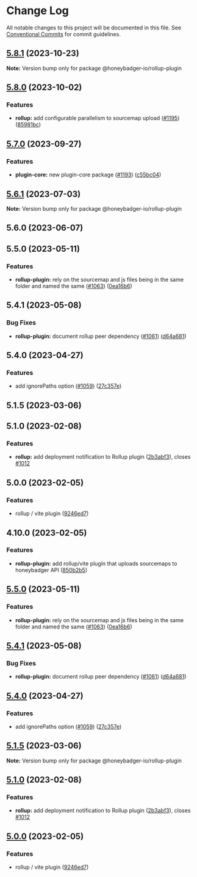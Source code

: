 # Change Log

All notable changes to this project will be documented in this file.
See [Conventional Commits](https://conventionalcommits.org) for commit guidelines.

## [5.8.1](https://github.com/honeybadger-io/honeybadger-js/compare/@honeybadger-io/rollup-plugin@5.8.0...@honeybadger-io/rollup-plugin@5.8.1) (2023-10-23)

**Note:** Version bump only for package @honeybadger-io/rollup-plugin





## [5.8.0](https://github.com/honeybadger-io/honeybadger-js/compare/@honeybadger-io/rollup-plugin@5.7.0...@honeybadger-io/rollup-plugin@5.8.0) (2023-10-02)


### Features

* **rollup:** add configurable parallelism to sourcemap upload ([#1195](https://github.com/honeybadger-io/honeybadger-js/issues/1195)) ([85981bc](https://github.com/honeybadger-io/honeybadger-js/commit/85981bc4be95ff9a61b1ba303e65b35437f30f0b))



## [5.7.0](https://github.com/honeybadger-io/honeybadger-js/compare/@honeybadger-io/rollup-plugin@5.6.1...@honeybadger-io/rollup-plugin@5.7.0) (2023-09-27)


### Features

* **plugin-core:** new plugin-core package ([#1193](https://github.com/honeybadger-io/honeybadger-js/issues/1193)) ([c55bc04](https://github.com/honeybadger-io/honeybadger-js/commit/c55bc048442a274ff568a6fda9a0bd12eac28055))



## [5.6.1](https://github.com/honeybadger-io/honeybadger-js/compare/@honeybadger-io/rollup-plugin@5.6.0...@honeybadger-io/rollup-plugin@5.6.1) (2023-07-03)

**Note:** Version bump only for package @honeybadger-io/rollup-plugin





## 5.6.0 (2023-06-07)

## 5.5.0 (2023-05-11)


### Features

* **rollup-plugin:** rely on the sourcemap and js files being in the same folder and named the same ([#1063](https://github.com/honeybadger-io/honeybadger-js/issues/1063)) ([0ea16b6](https://github.com/honeybadger-io/honeybadger-js/commit/0ea16b64f6fa901856f6a9bfdce4ba00c9db6db2))

## 5.4.1 (2023-05-08)


### Bug Fixes

* **rollup-plugin:** document rollup peer dependency ([#1061](https://github.com/honeybadger-io/honeybadger-js/issues/1061)) ([d64a681](https://github.com/honeybadger-io/honeybadger-js/commit/d64a6819e7d0a43a576387d6dd18739edd1236e2))

## 5.4.0 (2023-04-27)


### Features

* add ignorePaths option ([#1059](https://github.com/honeybadger-io/honeybadger-js/issues/1059)) ([27c357e](https://github.com/honeybadger-io/honeybadger-js/commit/27c357ee02adc4f49062c4b6283c2dc3faf57546))

## 5.1.5 (2023-03-06)

## 5.1.0 (2023-02-08)


### Features

* **rollup:** add deployment notification to Rollup plugin ([2b3abf3](https://github.com/honeybadger-io/honeybadger-js/commit/2b3abf3cc7e11066db7f8a0dc2d20c442ff89673)), closes [#1012](https://github.com/honeybadger-io/honeybadger-js/issues/1012)

## 5.0.0 (2023-02-05)


### Features

* rollup / vite plugin ([9246ed7](https://github.com/honeybadger-io/honeybadger-js/commit/9246ed7cedb3b1e01c87d06d668297690bfcb8e7))

## 4.10.0 (2023-02-05)


### Features

* **rollup-plugin:** add rollup/vite plugin that uploads sourcemaps to honeybadger API ([850b2b5](https://github.com/honeybadger-io/honeybadger-js/commit/850b2b5740d960e7e533b848c09c62a9bb9f63cb))



## [5.5.0](https://github.com/honeybadger-io/honeybadger-js/compare/v5.4.1...v5.5.0) (2023-05-11)


### Features

* **rollup-plugin:** rely on the sourcemap and js files being in the same folder and named the same ([#1063](https://github.com/honeybadger-io/honeybadger-js/issues/1063)) ([0ea16b6](https://github.com/honeybadger-io/honeybadger-js/commit/0ea16b64f6fa901856f6a9bfdce4ba00c9db6db2))



## [5.4.1](https://github.com/honeybadger-io/honeybadger-js/compare/v5.4.0...v5.4.1) (2023-05-08)


### Bug Fixes

* **rollup-plugin:** document rollup peer dependency ([#1061](https://github.com/honeybadger-io/honeybadger-js/issues/1061)) ([d64a681](https://github.com/honeybadger-io/honeybadger-js/commit/d64a6819e7d0a43a576387d6dd18739edd1236e2))



## [5.4.0](https://github.com/honeybadger-io/honeybadger-js/compare/v5.3.2...v5.4.0) (2023-04-27)


### Features

* add ignorePaths option ([#1059](https://github.com/honeybadger-io/honeybadger-js/issues/1059)) ([27c357e](https://github.com/honeybadger-io/honeybadger-js/commit/27c357ee02adc4f49062c4b6283c2dc3faf57546))



## [5.1.5](https://github.com/honeybadger-io/honeybadger-js/compare/v5.1.4...v5.1.5) (2023-03-06)

**Note:** Version bump only for package @honeybadger-io/rollup-plugin





## [5.1.0](https://github.com/honeybadger-io/honeybadger-js/compare/v5.0.0...v5.1.0) (2023-02-08)


### Features

* **rollup:** add deployment notification to Rollup plugin ([2b3abf3](https://github.com/honeybadger-io/honeybadger-js/commit/2b3abf3cc7e11066db7f8a0dc2d20c442ff89673)), closes [#1012](https://github.com/honeybadger-io/honeybadger-js/issues/1012)



## [5.0.0](https://github.com/honeybadger-io/honeybadger-js/compare/v4.10.0...v5.0.0) (2023-02-05)


### Features

* rollup / vite plugin ([9246ed7](https://github.com/honeybadger-io/honeybadger-js/commit/9246ed7cedb3b1e01c87d06d668297690bfcb8e7))
